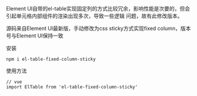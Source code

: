 Element UI自带的el-table实现固定列的方式比较冗余，影响性能是次要的，但会引起单元格内部组件的渲染出现多次，导致一些逻辑 问题，故有此修改版本。

源码来自Element UI最新版，手动修改为css sticky方式实现fixed column，版本号与Element UI保持一致

安装
```
npm i el-table-fixed-column-sticky
```

使用方法
```
// vue
import ElTable from 'el-table-fixed-column-sticky'
```